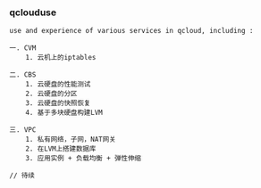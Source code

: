 ### qclouduse ###

    use and experience of various services in qcloud, including :

    一. CVM
        1. 云机上的iptables
    
    二. CBS
        1. 云硬盘的性能测试
        2. 云硬盘的分区
        3. 云硬盘的快照恢复
        4. 基于多块硬盘构建LVM
    
    三. VPC
        1. 私有网络，子网，NAT网关
        2. 在LVM上搭建数据库
        3. 应用实例 + 负载均衡 + 弹性伸缩
    
    // 待续
